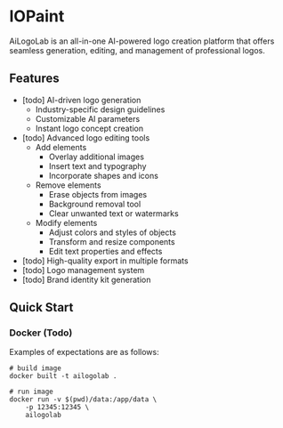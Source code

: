 # IOPaint

AiLogoLab is an all-in-one AI-powered logo creation platform that offers seamless generation, editing, and management of professional logos.

## Features

- [todo] AI-driven logo generation
    - Industry-specific design guidelines
    - Customizable AI parameters
    - Instant logo concept creation
- [todo] Advanced logo editing tools
    - Add elements
        - Overlay additional images
        - Insert text and typography
        - Incorporate shapes and icons
    - Remove elements
        - Erase objects from images
        - Background removal tool
        - Clear unwanted text or watermarks
    - Modify elements
        - Adjust colors and styles of objects
        - Transform and resize components
        - Edit text properties and effects
- [todo] High-quality export in multiple formats
- [todo] Logo management system
- [todo] Brand identity kit generation

## Quick Start

### Docker (Todo)

Examples of expectations are as follows:
```shell
# build image
docker built -t ailogolab .

# run image
docker run -v $(pwd)/data:/app/data \
    -p 12345:12345 \
    ailogolab
```